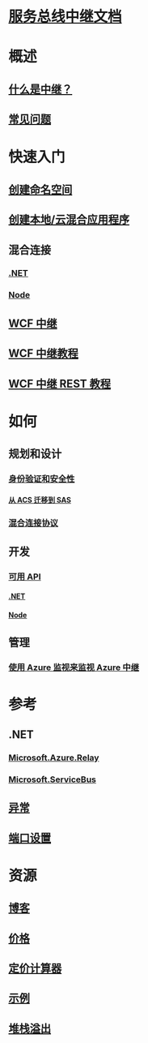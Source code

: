 # [服务总线中继文档](index.md)

# 概述
## [什么是中继？](relay-what-is-it.md)
## [常见问题](relay-faq.md)

# 快速入门
## [创建命名空间](relay-create-namespace-portal.md)
## [创建本地/云混合应用程序](service-bus-dotnet-hybrid-app-using-service-bus-relay.md)
## 混合连接
### [.NET](relay-hybrid-connections-dotnet-get-started.md)
### [Node](relay-hybrid-connections-node-get-started.md)
## [WCF 中继](relay-wcf-dotnet-get-started.md)
## [WCF 中继教程](service-bus-relay-tutorial.md)
## [WCF 中继 REST 教程](service-bus-relay-rest-tutorial.md)

# 如何
## 规划和设计
### [身份验证和安全性](relay-authentication-and-authorization.md)
#### [从 ACS 迁移到 SAS](relay-migrate-acs-sas.md)
### [混合连接协议](relay-hybrid-connections-protocol.md)
## 开发
### [可用 API](relay-api-overview.md)
#### [.NET](relay-hybrid-connections-dotnet-api-overview.md)
#### [Node](relay-hybrid-connections-node-ws-api-overview.md)
## 管理
### [使用 Azure 监视来监视 Azure 中继](relay-metrics-azure-monitor.md)

# 参考
## .NET
### [Microsoft.Azure.Relay](https://docs.microsoft.com/dotnet/api/microsoft.azure.relay)
### [Microsoft.ServiceBus](https://docs.microsoft.com/dotnet/api/Microsoft.ServiceBus)
## [异常](relay-exceptions.md)
## [端口设置](relay-port-settings.md)

# 资源


## [博客](https://blogs.msdn.microsoft.com/servicebus/)
## [价格](https://www.azure.cn/pricing/details/messaging/)
## [定价计算器](https://www.azure.cn/pricing/calculator/)
## [示例](https://github.com/azure/azure-relay/tree/master/samples)
## [堆栈溢出](http://stackoverflow.com/questions/tagged/azure-servicebusrelay)